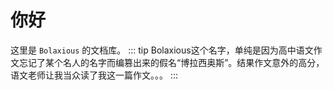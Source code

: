 # 你好
这里是 `Bolaxious` 的文档库。
::: tip
Bolaxious这个名字，单纯是因为高中语文作文忘记了某个名人的名字而编篡出来的假名“博拉西奥斯”。结果作文意外的高分，语文老师让我当众读了我这一篇作文。。。
:::